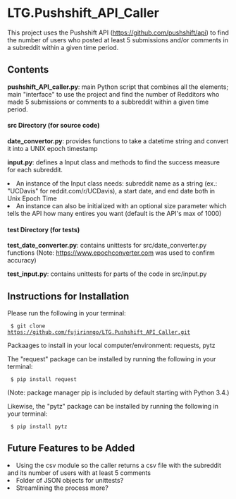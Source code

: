 # LTG.Pushshift_API_Caller
This project uses the Pushshift API (https://github.com/pushshift/api) to find the number of users who posted at least 5 submissions and/or comments in a subreddit within a given time period.

## Contents

**pushshift_API_caller.py**: main Python script that combines all the elements; main "interface" to use the project and find the number of Redditors who made 5 submissions or comments to a subbreddit within a given time period.

#### src Directory (for source code)

**date_convertor.py**: provides functions to take a datetime string and convert it into a UNIX epoch timestamp

**input.py**: defines a Input class and methods to find the success measure for each subreddit.
  
<li>An instance of the Input class needs: subreddit name as a string (ex.: "UCDavis" for reddit.com/r/UCDavis), a start date, and end date both in Unix Epoch Time
  
<li>An instance can also be initialized with an optional size parameter which tells the API how many entires you want (default is the API's max of 1000)

#### test Directory (for tests)
**test_date_converter.py**: contains unittests for src/date_converter.py functions (Note: https://www.epochconverter.com was used to confirm accuracy)

**test_input.py**: contains unittests for parts of the code in src/input.py


## Instructions for Installation

Please run the following in your terminal:

<code> $ git clone https://github.com/fujirinngo/LTG.Pushshift_API_Caller.git </code>

Packaages to install in your local computer/environment: requests, pytz

The "request" package can be installed by running the following in your terminal:

<code> $ pip install request </code>

(Note: package manager pip is included by default starting with Python 3.4.)

Likewise, the "pytz" package can be installed by running the following in your terminal:

<code> $ pip install pytz </code>


## Future Features to be Added
<li>Using the csv module so the caller returns a csv file with the subreddit and its number of users with at least 5 comments
 
<li> Folder of JSON objects for unittests? 
<li>Streamlining the process more?
  
